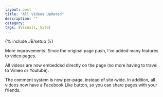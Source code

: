 ```yaml
---
layout: post
title: "All Videos Updated"
description: ""
category: 
tags: [Visuals, Site]
---
```

{% include JB/setup %}

More improvements. Since the original page push, I've added many features to video pages.


All videos are now embedded directly on the page (no more having to travel to Vimeo or Youtube).

The comment system is now per-page, instead of site-wide.
In addition, all videos now have a Facebook Like button, so you can share pages with your friends.

